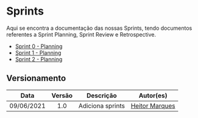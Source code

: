 # Sprints

Aqui se encontra a documentação das nossas Sprints, tendo documentos referentes a Sprint Planning, Sprint Review e Retrospective.

-   [Sprint 0 - Planning](/sprints/sprint_plain0.md)
-   [Sprint 1 - Planning](/sprints/sprint_plain1.md)
-   [Sprint 2 - Planning](/sprints/sprint_plain2.md)

## Versionamento
| Data | Versão | Descrição | Autor(es) |
|:----:|:------:|:---------:|:---------:|
|09/06/2021|1.0|Adiciona sprints |[Heitor Marques](https://github.com/heitormsb)
